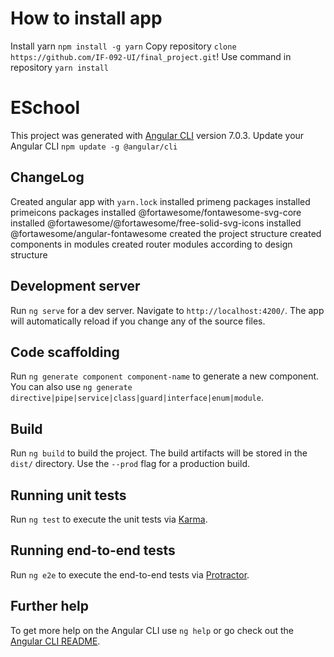 # How to install app

Install yarn `npm install -g yarn`
Copy repository `clone https://github.com/IF-092-UI/final_project.git`!
Use command in repository `yarn install`

# ESchool

This project was generated with [Angular CLI](https://github.com/angular/angular-cli) version 7.0.3.
Update your Angular CLI `npm update -g @angular/cli`

## ChangeLog

Created angular app with `yarn.lock`
installed primeng packages
installed primeicons packages
installed @fortawesome/fontawesome-svg-core
installed @fortawesome/@fortawesome/free-solid-svg-icons
installed @fortawesome/angular-fontawesome
created the project structure
created components in modules
created router modules according to design structure

## Development server

Run `ng serve` for a dev server. Navigate to `http://localhost:4200/`. The app will automatically reload if you change any of the source files.

## Code scaffolding

Run `ng generate component component-name` to generate a new component. You can also use `ng generate directive|pipe|service|class|guard|interface|enum|module`.

## Build

Run `ng build` to build the project. The build artifacts will be stored in the `dist/` directory. Use the `--prod` flag for a production build.

## Running unit tests

Run `ng test` to execute the unit tests via [Karma](https://karma-runner.github.io).

## Running end-to-end tests

Run `ng e2e` to execute the end-to-end tests via [Protractor](http://www.protractortest.org/).

## Further help

To get more help on the Angular CLI use `ng help` or go check out the [Angular CLI README](https://github.com/angular/angular-cli/blob/master/README.md).
